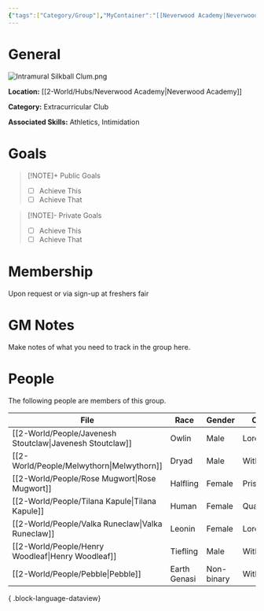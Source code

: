 ```yaml
---
{"tags":["Category/Group"],"MyContainer":"[[Neverwood Academy|Neverwood Academy]]","MyCategory":"Extracurricular Club","image":"Intramural Silkball Clum.png","obsidianUIMode":"preview","leaders":null,"staff":null,"members":null,"initiates":null,"primary_contact":null,"Skill1":"Athletics","Skill2":"Intimidation","dg-publish":true,"dg-path":"World/Groups/Extracurricular Club/Intramural Silkball Club.md","permalink":"/world/groups/extracurricular-club/intramural-silkball-club/","dgPassFrontmatter":true,"updated":"2025-09-29T12:50:14.000+01:00"}
---
```



# General

![Intramural Silkball Clum.png](/img/user/z_Assets/Extracurriculars/Intramural%20Silkball%20Clum.png)

**Location:** [[2-World/Hubs/Neverwood Academy\|Neverwood Academy]]

**Category:** Extracurricular Club

**Associated Skills:** Athletics, Intimidation
# Goals

> [!NOTE]+ Public Goals
> - [ ] Achieve This
> - [ ] Achieve That

> [!NOTE]- Private Goals
> - [ ] Achieve This
> - [ ] Achieve That

# Membership
Upon request or via sign-up at freshers fair

# GM Notes

Make notes of what you need to track in the group here. 


# People

The following people are members of this group.  


| File                                                         | Race         | Gender     | College     |
| ------------------------------------------------------------ | ------------ | ---------- | ----------- |
| [[2-World/People/Javenesh Stoutclaw\|Javenesh Stoutclaw]] | Owlin        | Male       | Lorehold    |
| [[2-World/People/Melwythorn\|Melwythorn]]                 | Dryad        | Male       | Witherbloom |
| [[2-World/People/Rose Mugwort\|Rose Mugwort]]             | Halfling     | Female     | Prismari    |
| [[2-World/People/Tilana Kapule\|Tilana Kapule]]           | Human        | Female     | Quandrix    |
| [[2-World/People/Valka Runeclaw\|Valka Runeclaw]]         | Leonin       | Female     | Lorehold    |
| [[2-World/People/Henry Woodleaf\|Henry Woodleaf]]         | Tiefling     | Male       | Witherbloom |
| [[2-World/People/Pebble\|Pebble]]                         | Earth Genasi | Non-binary | Witherbloom |

{ .block-language-dataview}
